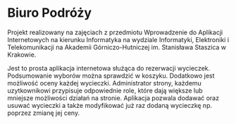 # Biuro Podróży

Projekt realizowany na zajęciach z przedmiotu Wprowadzenie do Aplikacji Internetowych na kierunku Informatyka na wydziale Informatyki, Elektroniki i Telekomunikacji na Akademii Górniczo-Hutniczej im. Stanisława Staszica w Krakowie.

Jest to prosta aplikacja internetowa służąca do rezerwacji wycieczek. Podsumowanie wyborów można sprawdzić w koszyku. Dodatkowo jest możliwość oceny każdej wycieczki. Administrator strony, każdemu uzytkownikowi przypisuje odpowiednie role, które dają większe lub mniejsze możliwości działań na stronie. 
Aplikacja pozwala dodawać oraz usuwać wycieczki a także modyfikować już raz dodaną wycieczkę np. poprzez zmianę jej ceny. 

